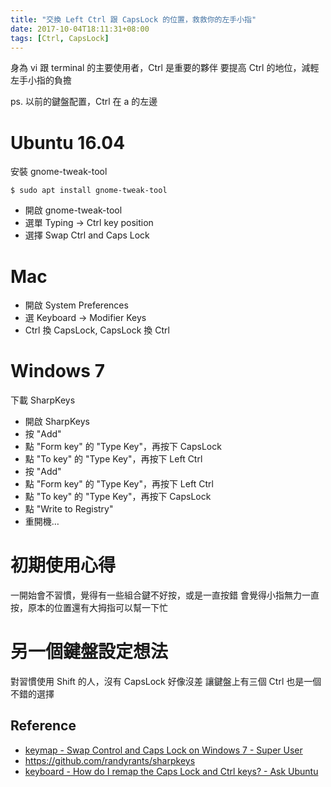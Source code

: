 ```yaml
---
title: "交換 Left Ctrl 跟 CapsLock 的位置，救救你的左手小指"
date: 2017-10-04T18:11:31+08:00
tags: [Ctrl, CapsLock]
---
```


身為 vi 跟 terminal 的主要使用者，Ctrl 是重要的夥伴
要提高 Ctrl 的地位，減輕左手小指的負擔

ps. 以前的鍵盤配置，Ctrl 在 a 的左邊

# Ubuntu 16.04

安裝 gnome-tweak-tool
```
$ sudo apt install gnome-tweak-tool
```

* 開啟 gnome-tweak-tool
* 選單 Typing -> Ctrl key position
* 選擇 Swap Ctrl and Caps Lock

# Mac

* 開啟 System Preferences
* 選 Keyboard -> Modifier Keys
* Ctrl 換 CapsLock, CapsLock 換 Ctrl

# Windows 7

下載 SharpKeys

* 開啟 SharpKeys
* 按 "Add"
* 點 "Form key" 的 "Type Key"，再按下 CapsLock
* 點 "To key" 的 "Type Key"，再按下 Left Ctrl
* 按 "Add"
* 點 "Form key" 的 "Type Key"，再按下 Left Ctrl
* 點 "To key" 的 "Type Key"，再按下 CapsLock
* 點 "Write to Registry"
* 重開機…

# 初期使用心得

一開始會不習慣，覺得有一些組合鍵不好按，或是一直按錯
會覺得小指無力一直按，原本的位置還有大拇指可以幫一下忙

# 另一個鍵盤設定想法

對習慣使用 Shift 的人，沒有 CapsLock 好像沒差
讓鍵盤上有三個 Ctrl 也是一個不錯的選擇

## Reference

* [keymap - Swap Control and Caps Lock on Windows 7 - Super User](https://superuser.com/questions/292724/swap-control-and-caps-lock-on-windows-7)
* https://github.com/randyrants/sharpkeys
* [keyboard - How do I remap the Caps Lock and Ctrl keys? - Ask Ubuntu](https://askubuntu.com/questions/33774/how-do-i-remap-the-caps-lock-and-ctrl-keys)
